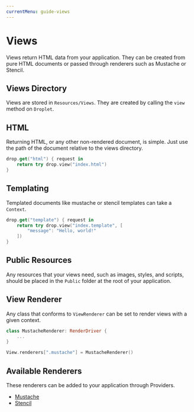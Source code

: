 ```yaml
---
currentMenu: guide-views
---
```


# Views

Views return HTML data from your application. They can be created from pure HTML documents or passed through renderers such as Mustache or Stencil.

## Views Directory

Views are stored in `Resources/Views`. They are created by calling the `view` method on `Droplet`.

## HTML

Returning HTML, or any other non-rendered document, is simple. Just use the path of the document relative to the views directory.

```swift
drop.get("html") { request in
    return try drop.view("index.html")
}
```

## Templating

Templated documents like mustache or stencil templates can take a `Context`.

```swift
drop.get("template") { request in
	return try drop.view("index.template", [
		"message": "Hello, world!"
	])
}
```

## Public Resources

Any resources that your views need, such as images, styles, and scripts, should be placed in the `Public` folder at the root of your application.

## View Renderer

Any class that conforms to `ViewRenderer` can be set to render views with a given context.

```swift
class MustacheRenderer: RenderDriver {
    ...
}

View.renderers[".mustache"] = MustacheRenderer()
```

## Available Renderers

These renderers can be added to your application through Providers.

- [Mustache](https://github.com/vapor/mustache-provider)
- [Stencil](https://github.com/vapor/stencil-provider)
